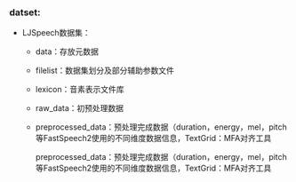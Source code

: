 ### datset:

* LJSpeech数据集：

  * data：存放元数据

  * filelist：数据集划分及部分辅助参数文件

  * lexicon：音素表示文件库

  * raw_data：初预处理数据

  * preprocessed_data：预处理完成数据（duration，energy，mel，pitch等FastSpeech2使用的不同维度数据信息，TextGrid：MFA对齐工具


    preprocessed_data：预处理完成数据（duration，energy，mel，pitch等FastSpeech2使用的不同维度数据信息，TextGrid：MFA对齐工具